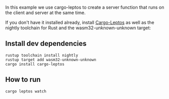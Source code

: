 In this example we use cargo-leptos to create a server function that runs on the client and server at the same time.

If you don't have it installed already, install [Cargo-Leptos](https://leptos.dev/)
as well as the nightly toolchain for Rust and the wasm32-unknown-unknown target:

## Install dev dependencies

```
rustup toolchain install nightly
rustup target add wasm32-unknown-unknown
cargo install cargo-leptos
```

## How to run

```
cargo leptos watch
```